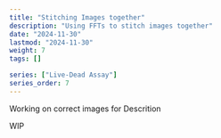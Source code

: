 ```yaml
---
title: "Stitching Images together"
description: "Using FFTs to stitch images together"
date: "2024-11-30"
lastmod: "2024-11-30"
weight: 7
tags: []

series: ["Live-Dead Assay"]
series_order: 7
---
```


Working on correct images for Descrition

WIP

<!-- There maybe better ways but this is what I developed.  If you have suggestions the code is available here and please offer ways to do more reliable image stitching.

FFT cross correlation to find displacement between images

Ways to sort the displacements to make sure 

Checking multiple paths to ensure coordinates are good.

setting up the devisor and blending images

Results of image stitching
 -->

